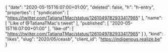 {
  "date": "2020-05-15T16:07:00+01:00",
  "deleted": false,
  "h": "h-entry",
  "properties": {
    "syndication": [
      "https://twitter.com/TatianaTMac/status/1261049782933417985"
    ],
    "name": [
      "Like of @TatianaTMac's tweet"
    ],
    "published": [
      "2020-05-15T16:07:00+01:00"
    ],
    "like-of": [
      "https://twitter.com/TatianaTMac/status/1261049782933417985"
    ]
  },
  "kind": "likes",
  "slug": "2020/05/ceasb",
  "client_id": "https://indigenous.realize.be"
}
